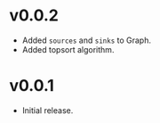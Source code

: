 v0.0.2
======

* Added `sources` and `sinks` to Graph.
* Added topsort algorithm.

v0.0.1
======

* Initial release.
